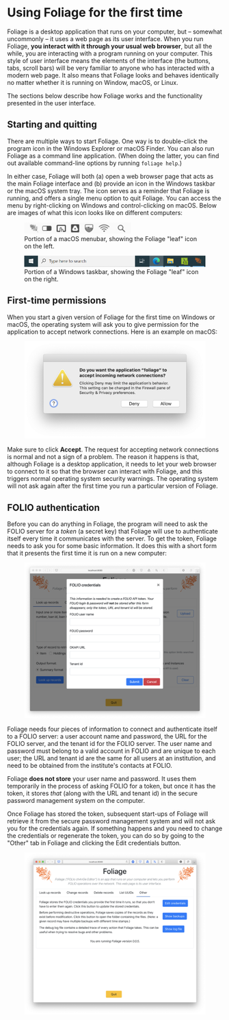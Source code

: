 # Using Foliage for the first time

Foliage is a desktop application that runs on your computer, but &ndash; somewhat uncommonly &ndash; it uses a web page as its user interface. When you run Foliage, **you interact with it through your usual web browser**, but all the while, you are interacting with a program running on your computer. This style of user interface means the elements of the interface (the buttons, tabs, scroll bars) will be very familiar to anyone who has interacted with a modern web page. It also means that Foliage looks and behaves identically no matter whether it is running on Window, macOS, or Linux.

The sections below describe how Foliage works and the functionality presented in the user interface.

## Starting and quitting

There are multiple ways to start Foliage. One way is to double-click the program icon in the Windows Explorer or macOS Finder. You can also run Foliage as a command line application. (When doing the latter, you can find out available command-line options by running `foliage help`.)

In either case, Foliage will both (a) open a web browser page that acts as the main Foliage interface and (b) provide an icon in the Windows taskbar or the macOS system tray. The icon serves as a reminder that Foliage is running, and offers a single menu option to quit Foliage. You can access the menu by right-clicking on Windows and control-clicking on macOS. Below are images of what this icon looks like on different computers:

<figure>
    <img width="250px" src="_static/media/foliage-macos-systray.png">
    <figcaption>Portion of a macOS menubar, showing the Foliage "leaf" icon on the left.
</figure>

<figure>
    <img width="450px" src="_static/media/foliage-windows-taskbar.png">
    <figcaption>Portion of a Windows taskbar, showing the Foliage "leaf" icon on the right.
</figure>


## First-time permissions

When you start a given version of Foliage for the first time on Windows or macOS, the operating system will ask you to give permission for the application to accept network connections. Here is an example on macOS:

<figure>
    <img width="500px" src="_static/media/macos-accept-connections.png">
</figure>

Make sure to click **Accept**. The request for accepting network connections is normal and not a sign of a problem. The reason it happens is that, although Foliage is a desktop application, it needs to let your web browser to connect to it so that the browser can interact with Foliage, and this triggers normal operating system security warnings. The operating system will not ask again after the first time you run a particular version of Foliage.


## FOLIO authentication

Before you can do anything in Foliage, the program will need to ask the FOLIO server for a _token_ (a secret key) that Foliage will use to authenticate itself every time it communicates with the server. To get the token, Foliage needs to ask you for some basic information. It does this with a short form that it presents the first time it is run on a new computer:

<figure>
    <img src="_static/media/authentication.png">
</figure>

Foliage needs four pieces of information to connect and authenticate itself to a FOLIO server: a user account name and password, the URL for the FOLIO server, and the tenant id for the FOLIO server. The user name and password must belong to a valid account in FOLIO and are unique to each user; the URL and tenant id are the same for all users at an institution, and need to be obtained from the institute's contacts at FOLIO.

Foliage **does not store** your user name and password. It uses them temporarily in the process of asking FOLIO for a token, but once it has the token, it stores _that_ (along with the URL and tenant id) in the secure password management system on the computer.

Once Foliage has stored the token, subsequent start-ups of Foliage will retrieve it from the secure password management system and will not ask you for the credentials again. If something happens and you need to change the credentials or regenerate the token, you can do so by going to the "Other" tab in Foliage and clicking the <span class="button color-primary">Edit credentials</span> button.

<figure>
    <img src="_static/media/other-tab.png">
</figure>


